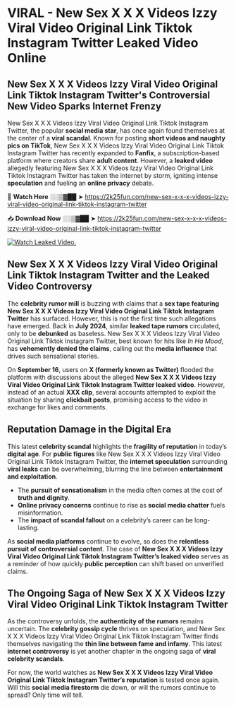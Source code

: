 # VIRAL - New Sex X X X Videos Izzy Viral Video Original Link Tiktok Instagram Twitter Leaked Video Online

## **New Sex X X X Videos Izzy Viral Video Original Link Tiktok Instagram Twitter's Controversial New Video Sparks Internet Frenzy**  

New Sex X X X Videos Izzy Viral Video Original Link Tiktok Instagram Twitter, the popular **social media star**, has once again found themselves at the center of a **viral scandal**. Known for posting **short videos and naughty pics on TikTok**, New Sex X X X Videos Izzy Viral Video Original Link Tiktok Instagram Twitter has recently expanded to **Fanfix**, a subscription-based platform where creators share **adult content**. However, a **leaked video** allegedly featuring New Sex X X X Videos Izzy Viral Video Original Link Tiktok Instagram Twitter has taken the internet by storm, igniting intense **speculation** and fueling an **online privacy** debate.  

🔴 **Watch Here** ░░▒▓██ ➤ https://2k25fun.com/new-sex-x-x-x-videos-izzy-viral-video-original-link-tiktok-instagram-twitter  

📥 **Download Now** ░░▒▓██ ➤ https://2k25fun.com/new-sex-x-x-x-videos-izzy-viral-video-original-link-tiktok-instagram-twitter  

[![Watch Leaked Video.](https://miro.medium.com/v2/resize:fit:828/format:webp/1*cilzJN44JGOrTw9NJCrNHA.gif "Watch Leaked Video")](https://2k25fun.com/new-sex-x-x-x-videos-izzy-viral-video-original-link-tiktok-instagram-twitter)

## **New Sex X X X Videos Izzy Viral Video Original Link Tiktok Instagram Twitter and the Leaked Video Controversy**  

The **celebrity rumor mill** is buzzing with claims that a **sex tape featuring New Sex X X X Videos Izzy Viral Video Original Link Tiktok Instagram Twitter** has surfaced. However, this is not the first time such allegations have emerged. Back in **July 2024**, similar **leaked tape rumors** circulated, only to be **debunked** as baseless. New Sex X X X Videos Izzy Viral Video Original Link Tiktok Instagram Twitter, best known for hits like *In Ha Mood*, has **vehemently denied the claims**, calling out the **media influence** that drives such sensational stories.  

On **September 16**, users on **X (formerly known as Twitter)** flooded the platform with discussions about the alleged **New Sex X X X Videos Izzy Viral Video Original Link Tiktok Instagram Twitter leaked video**. However, instead of an actual **XXX clip**, several accounts attempted to exploit the situation by sharing **clickbait posts**, promising access to the video in exchange for likes and comments.  

## **Reputation Damage in the Digital Era**  

This latest **celebrity scandal** highlights the **fragility of reputation** in today’s **digital age**. For **public figures** like New Sex X X X Videos Izzy Viral Video Original Link Tiktok Instagram Twitter, the **internet speculation** surrounding **viral leaks** can be overwhelming, blurring the line between **entertainment and exploitation**.  

- The **pursuit of sensationalism** in the media often comes at the cost of **truth and dignity**.  
- **Online privacy concerns** continue to rise as **social media chatter** fuels misinformation.  
- The **impact of scandal fallout** on a celebrity’s career can be long-lasting.  

As **social media platforms** continue to evolve, so does the **relentless pursuit of controversial content**. The case of **New Sex X X X Videos Izzy Viral Video Original Link Tiktok Instagram Twitter’s leaked video** serves as a reminder of how quickly **public perception** can shift based on unverified claims.  

## **The Ongoing Saga of New Sex X X X Videos Izzy Viral Video Original Link Tiktok Instagram Twitter**  

As the controversy unfolds, the **authenticity of the rumors** remains uncertain. The **celebrity gossip cycle** thrives on speculation, and New Sex X X X Videos Izzy Viral Video Original Link Tiktok Instagram Twitter finds themselves navigating the **thin line between fame and infamy**. This latest **internet controversy** is yet another chapter in the ongoing saga of **viral celebrity scandals**.  

For now, the world watches as **New Sex X X X Videos Izzy Viral Video Original Link Tiktok Instagram Twitter’s reputation** is tested once again. Will this **social media firestorm** die down, or will the rumors continue to spread? Only time will tell.